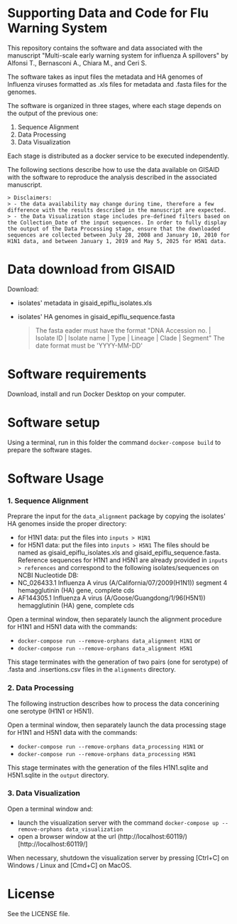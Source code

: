 # Supporting Data and Code for Flu Warning System

This repository contains the software and data associated with the manuscript "Multi-scale early warning system for influenza A spillovers" by Alfonsi T., Bernasconi A., Chiara M., and Ceri S.

The software takes as input files the metadata and HA genomes of Influenza viruses formatted as .xls files for metadata and .fasta files for the genomes. 

The software is organized in three stages, where each stage depends on the output of the previous one:
1. Sequence Alignment 
2. Data Processing
3. Data Visualization

Each stage is distributed as a docker service to be executed independently.

The following sections describe how to use the data available on GISAID with the software to reproduce the analysis described in the associated manuscript.

    > Disclaimers: 
    > - the data availability may change during time, therefore a few difference with the results described in the manuscript are expected.
    > - the Data Visualization stage includes pre-defined filters based on the Collection_Date of the input sequences. In order to fully display the output of the Data Processing stage, ensure that the downloaded sequences are collected between July 28, 2008 and January 10, 2010 for H1N1 data, and between January 1, 2019 and May 5, 2025 for H5N1 data. 

# Data download from GISAID
Download:
- isolates' metadata in gisaid_epiflu_isolates.xls
- isolates' HA genomes in gisaid_epiflu_sequence.fasta 

    > The fasta eader must have the format "DNA Accession no. | Isolate ID | Isolate name | Type | Lineage | Clade | Segment"
    > The date format must be 'YYYY-MM-DD'

# Software requirements

Download, install and run Docker Desktop on your computer. 

# Software setup

Using a terminal, run in this folder the command `docker-compose build` to prepare the software stages.

# Software Usage

### 1. Sequence Alignment

Preprare the input for the `data_alignment` package by copying the isolates' HA genomes inside the proper directory:
- for H1N1 data: put the files into `inputs > H1N1`
- for H5N1 data: put the files into `inputs > H5N1`
The files should be named as gisaid_epiflu_isolates.xls and gisaid_epiflu_sequence.fasta.
Reference sequences for H1N1 and H5N1 are already provided in `inputs > references` and correspond to the following isolates/sequences on NCBI Nucleotide DB: 
- NC_026433.1 Influenza A virus (A/California/07/2009(H1N1)) segment 4 hemagglutinin (HA) gene, complete cds
- AF144305.1 Influenza A virus (A/Goose/Guangdong/1/96(H5N1)) hemagglutinin (HA) gene, complete cds

Open a terminal window, then separately launch the alignment procedure for H1N1 and H5N1 data with the commands:

- `docker-compose run --remove-orphans data_alignment H1N1`
or
- `docker-compose run --remove-orphans data_alignment H5N1`

This stage terminates with the generation of two pairs (one for serotype) of .fasta and .insertions.csv files in the `alignments` directory.

### 2. Data Processing

The following instruction describes how to process the data concerining one serotype (H1N1 or H5N1). 

Open a terminal window, then separately launch the data processing stage for H1N1 and H5N1 data with the commands:
- `docker-compose run --remove-orphans data_processing H1N1`
or 
- `docker-compose run --remove-orphans data_processing H5N1`

This stage terminates with the generation of the files H1N1.sqlite and H5N1.sqlite in the `output` directory.

### 3. Data Visualization

Open a terminal window and:
- launch the visualization server with the command `docker-compose up --remove-orphans data_visualization`
- open a browser window at the url (http://localhost:60119/)[http://localhost:60119/]

When necessary, shutdown the visualization server by pressing [Ctrl+C] on Windows / Linux and [Cmd+C] on MacOS. 

# License

See the LICENSE file. 